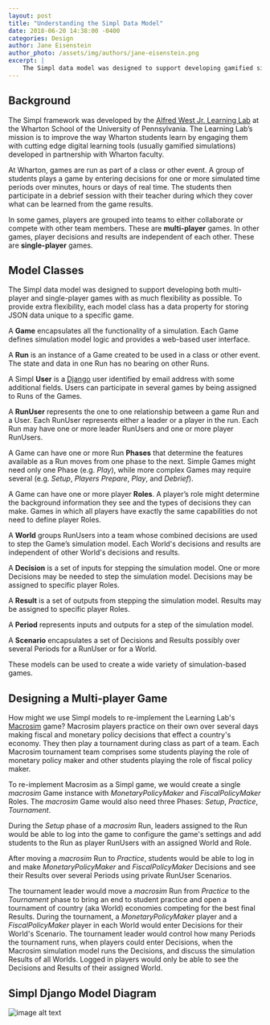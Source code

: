 ```yaml
---
layout: post
title: "Understanding the Simpl Data Model"
date: 2018-06-20 14:38:00 -0400
categories: Design
author: Jane Eisenstein
author_photo: /assets/img/authors/jane-eisenstein.png
excerpt: |
    The Simpl data model was designed to support developing gamified simulations with as much flexibility as possible.
---
```


## Background

The Simpl framework was developed by the [Alfred West Jr. Learning Lab](http://simulations.wharton.upenn.edu/) at the Wharton School
of the University of Pennsylvania. The Learning Lab’s mission is to improve the way Wharton students learn by engaging them with
cutting edge digital learning tools (usually gamified simulations) developed in partnership with Wharton faculty.

At Wharton, games are run as part of a class or other event. A group of students plays a game by entering decisions for one or more
simulated time periods over minutes, hours or days of real time.
The students then participate in a debrief session with their teacher during which they cover what can be learned from the game results.

In some games, players are grouped into teams to either collaborate or compete with other team members. These are **multi-player** games.
In other games, player decisions and results are independent of each other. These are **single-player** games.

## Model Classes

The Simpl data model was designed to support developing both multi-player and single-player games with as much flexibility as possible.
To provide extra flexibility, each model class has a data property for storing JSON data unique to a specific game.

A **Game** encapsulates all the functionality of a simulation. Each Game defines simulation model logic and provides a web-based user interface.

A **Run** is an instance of a Game created to be used in a class or other event. The state and data in one Run has no bearing on other Runs.

A Simpl **User** is a [Django](https://www.djangoproject.com) user identified by email address with some additional fields.
Users can participate in several games by being assigned to Runs of the Games.

A **RunUser** represents the one to one relationship between a game Run and a User.
Each RunUser represents either a leader or a player in the run. Each Run may have one or more leader RunUsers and one or more player RunUsers.

A Game can have one or more Run **Phases** that determine the features available as a Run moves from one phase to the next.
Simple Games might need only one Phase (e.g. *Play*), while more complex Games may require several (e.g. *Setup*, *Players Prepare*, *Play*, and *Debrief*).

A Game can have one or more player **Roles**. A player’s role might determine the background information they see and the types of decisions they can make. Games in which all players have exactly the same capabilities do not need to define player Roles.

A **World** groups RunUsers into a team whose combined decisions are used to step the Game’s simulation model.
Each World's decisions and results are independent of other World's decisions and results.

A **Decision** is a set of inputs for stepping the simulation model. One or more Decisions may be needed to step the simulation model.
Decisions may be assigned to specific player Roles.

A **Result** is a set of outputs from stepping the simulation model. Results may be assigned to specific player Roles.

A **Period** represents inputs and outputs for a step of the simulation model.

A **Scenario** encapsulates a set of Decisions and Results possibly over several Periods for a RunUser or for a World.

These models can be used to create a wide variety of simulation-based games.


## Designing a Multi-player Game

How might we use Simpl models to re-implement the Learning Lab's [Macrosim](http://simulations.wharton.upenn.edu/solutions/macrosim/)  game?
Macrosim players practice on their own over several days making  fiscal and monetary policy decisions that effect a country's economy.
They  then play a tournament during class as part of a team.
Each Macrosim tournament team comprises some students playing the role of monetary policy maker and other students playing the role of fiscal policy maker.

To re-implement Macrosim as a Simpl game, we would create a single *macrosim* Game instance with  *MonetaryPolicyMaker* and *FiscalPolicyMaker* Roles.
The *macrosim* Game would also need three Phases: *Setup*, *Practice*, *Tournament*.

During the *Setup* phase of a *macrosim* Run, leaders assigned to the Run would be able to log into the game to configure the game's settings and
add students to the Run as player RunUsers with an assigned World and Role.

After moving a  *macrosim* Run to *Practice*, students would be able to log in and make *MonetaryPolicyMaker* and *FiscalPolicyMaker* Decisions
and see their Results over several Periods using private RunUser Scenarios.

The tournament  leader would move a *macrosim* Run from *Practice* to the *Tournament* phase to bring an end to student practice and open a
tournament of country (aka World) economies competing for the best final Results.
During the tournament, a *MonetaryPolicyMaker* player and a *FiscalPolicyMaker* player in each World would enter Decisions for their World's Scenario.
The tournament leader would control how many Periods the tournament runs, when players could enter Decisions, when the Macrosim simulation model runs the Decisions, and discuss the simulation Results of all Worlds.
Logged in players would only be able to see the Decisions and Results of their assigned World.


## Simpl Django Model Diagram


![image alt text](/assets/img/blog/understanding-the-simpl-data-model/models.png)















